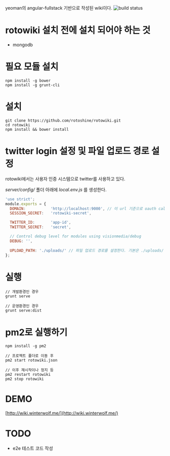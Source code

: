 yeoman의 angular-fullstack 기반으로 작성된 wiki이다. ![build status](https://travis-ci.org/rotoshine/rotowiki.svg?branch=master)

# rotowiki 설치 전에 설치 되어야 하는 것
* mongodb

# 필요 모듈 설치
```
npm install -g bower
npm install -g grunt-cli
```

# 설치
```
git clone https://github.com/rotoshine/rotowiki.git
cd rotowiki
npm install && bower install
```

# twitter login 설정 및 파일 업로드 경로 설정
rotowiki에서는 사용자 인증 시스템으로 twitter를 사용하고 있다.

*server/config/* 폴더 아래에 *local.env.js* 를 생성한다.

```javascript
'use strict';
module.exports = {
  DOMAIN:           'http://localhost:9000', // 이 url 기준으로 oauth callback url이 생성됨.
  SESSION_SECRET:   'rotowiki-secret',

  TWITTER_ID:       'app-id',
  TWITTER_SECRET:   'secret',

  // Control debug level for modules using visionmedia/debug
  DEBUG: '',
  
  UPLOAD_PATH: './uploads/' // 파일 업로드 경로를 설정한다. 기본은 ./uploads/
};

```


# 실행
```
// 개발환경인 경우
grunt serve

// 운영환경인 경우
grunt serve:dist
```


# pm2로 실행하기
```
npm install -g pm2

// 프로젝트 폴더로 이동 후
pm2 start rotowiki.json

// 이후 재시작이나 정지 등
pm2 restart rotowiki
pm2 stop rotowiki
```
# DEMO
[http://wiki.winterwolf.me/](http://wiki.winterwolf.me/)

# TODO
* e2e 테스트 코드 작성
